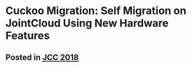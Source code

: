 # Cuckoo Migration: Self Migration on JointCloud Using New Hardware Features

## Posted in [JCC 2018](https://jointcloud.github.io/jcc2018/program/)

